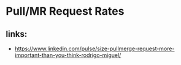 # Pull/MR Request Rates


## links:
* https://www.linkedin.com/pulse/size-pullmerge-request-more-important-than-you-think-rodrigo-miguel/
